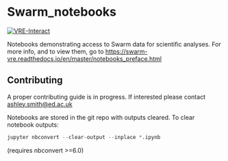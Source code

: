 # Swarm_notebooks

[![VRE-Interact](https://img.shields.io/badge/interact-VRE-blue)](https://vre.vires.services/user-redirect/lab/tree/shared/Swarm_notebooks/02a__Intro-Swarm-viresclient.ipynb "Run notebooks on the ESA Swarm Virtual Research Environment")

Notebooks demonstrating access to Swarm data for scientific analyses. For more info, and to view them, go to https://swarm-vre.readthedocs.io/en/master/notebooks_preface.html

## Contributing

A proper contributing guide is in progress. If interested please contact ashley.smith@ed.ac.uk

Notebooks are stored in the git repo with outputs cleared. To clear notebook outputs:
```python
jupyter nbconvert --clear-output --inplace *.ipynb
```
(requires nbconvert >=6.0)
